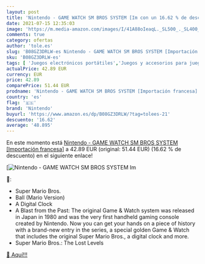 ```yaml
---
layout: post
title: 'Nintendo - GAME WATCH SM BROS SYSTEM [Im con un 16.62 % de descuento'
date: 2021-07-15 12:35:03
image: 'https://m.media-amazon.com/images/I/41A88oIeaqL._SL500_._SL400_.jpg'
comments: true
category: ofertas
author: 'tole.es'
slug: 'B08GZ3DRLW-es Nintendo - GAME WATCH SM BROS SYSTEM [Importación francesa]'
sku: 'B08GZ3DRLW-es'
tags: [ 'Juegos electrónicos portátiles','Juegos y accesorios para juegos','Juguetes','Juguetes y juegos','Sistemas precursores y micro consolas','Super Nintendo: Juegos, consolas y accesorios','Videojuegos','nintendo', ]
actualPrice: 42.89 EUR
currency: EUR
price: 42.89
comparePrice: 51.44 EUR
prodname: 'Nintendo - GAME WATCH SM BROS SYSTEM [Importación francesa]'
country: 'es'
flag: '🇪🇸'
brand: 'Nintendo'
buyurl: 'https://www.amazon.es/dp/B08GZ3DRLW/?tag=tolees-21'
descuento: '16.62'
average: '48.895'
---
```


En este momento está [Nintendo - GAME WATCH SM BROS SYSTEM [Importación francesa]](https://www.amazon.es/dp/B08GZ3DRLW/?tag=tolees-21) a 42.89 EUR (original: 51.44 EUR) (16.62 %  de descuento) en el siguiente enlace!

[![Nintendo - GAME WATCH SM BROS SYSTEM [Im](https://m.media-amazon.com/images/I/41A88oIeaqL._SL500_._SL400_.jpg)](https://www.amazon.es/dp/B08GZ3DRLW/?tag=tolees-21)

🔎:

- Super Mario Bros.
- Ball (Mario Version)
- A Digital Clock
- A Blast from the Past: The original Game & Watch system was released in Japan in 1980 and was the very first handheld gaming console created by Nintendo. Now you can get your hands on a piece of history with a brand-new entry in the series, a special golden Game & Watch that includes the original Super Mario Bros., a digital clock and more.
- Super Mario Bros.: The Lost Levels

[🛒 Aquí!!!](https://www.amazon.es/dp/B08GZ3DRLW/?tag=tolees-21)
